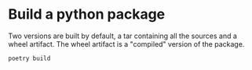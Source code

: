 # Build a python package
Two versions are built by default, a tar containing all the sources and a wheel
artifact. The wheel artifact is a "compiled" version of the package.

``` sh
poetry build
```

